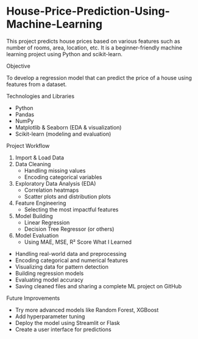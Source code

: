# House-Price-Prediction-Using-Machine-Learning
This project predicts house prices based on various features such as number of rooms, area, location, etc. It is a beginner-friendly machine learning project using Python and scikit-learn.

 Objective

To develop a regression model that can predict the price of a house using features from a dataset.

 Technologies and Libraries

- Python
- Pandas
- NumPy
- Matplotlib & Seaborn (EDA & visualization)
- Scikit-learn (modeling and evaluation)

 Project Workflow

1. Import & Load Data  
2. Data Cleaning  
   - Handling missing values  
   - Encoding categorical variables  
3. Exploratory Data Analysis (EDA)  
   - Correlation heatmaps  
   - Scatter plots and distribution plots  
4. Feature Engineering
   - Selecting the most impactful features
5. Model Building
   - Linear Regression
   - Decision Tree Regressor (or others)
6. Model Evaluation
   - Using MAE, MSE, R² Score
 What I Learned

- Handling real-world data and preprocessing
- Encoding categorical and numerical features
- Visualizing data for pattern detection
- Building regression models
- Evaluating model accuracy
- Saving cleaned files and sharing a complete ML project on GitHub

Future Improvements

- Try more advanced models like Random Forest, XGBoost
- Add hyperparameter tuning
- Deploy the model using Streamlit or Flask
- Create a user interface for predictions
